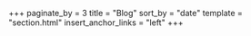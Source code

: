 +++
paginate_by = 3
title = "Blog"
sort_by = "date"
template = "section.html"
insert_anchor_links = "left"
+++
